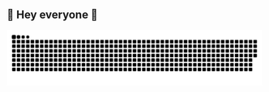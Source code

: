 ## 👋 Hey everyone 👋
![mishmanners snake gif](https://github.com/mishmanners/MishManners/blob/output/github-contribution-grid-snake.svg)
